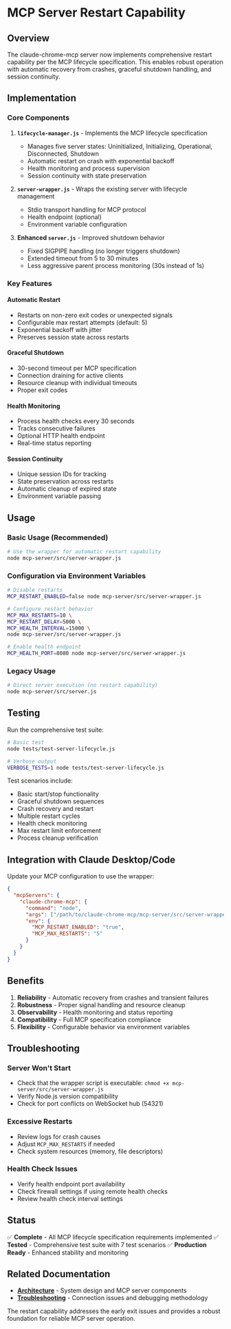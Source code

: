 # MCP Server Restart Capability

## Overview

The claude-chrome-mcp server now implements comprehensive restart capability per the MCP lifecycle specification. This enables robust operation with automatic recovery from crashes, graceful shutdown handling, and session continuity.

## Implementation

### Core Components

1. **`lifecycle-manager.js`** - Implements the MCP lifecycle specification
   - Manages five server states: Uninitialized, Initializing, Operational, Disconnected, Shutdown
   - Automatic restart on crash with exponential backoff
   - Health monitoring and process supervision
   - Session continuity with state preservation

2. **`server-wrapper.js`** - Wraps the existing server with lifecycle management
   - Stdio transport handling for MCP protocol
   - Health endpoint (optional)
   - Environment variable configuration

3. **Enhanced `server.js`** - Improved shutdown behavior
   - Fixed SIGPIPE handling (no longer triggers shutdown)
   - Extended timeout from 5 to 30 minutes
   - Less aggressive parent process monitoring (30s instead of 1s)

### Key Features

#### Automatic Restart
- Restarts on non-zero exit codes or unexpected signals
- Configurable max restart attempts (default: 5)
- Exponential backoff with jitter
- Preserves session state across restarts

#### Graceful Shutdown
- 30-second timeout per MCP specification
- Connection draining for active clients
- Resource cleanup with individual timeouts
- Proper exit codes

#### Health Monitoring
- Process health checks every 30 seconds
- Tracks consecutive failures
- Optional HTTP health endpoint
- Real-time status reporting

#### Session Continuity
- Unique session IDs for tracking
- State preservation across restarts
- Automatic cleanup of expired state
- Environment variable passing

## Usage

### Basic Usage (Recommended)
```bash
# Use the wrapper for automatic restart capability
node mcp-server/src/server-wrapper.js
```

### Configuration via Environment Variables
```bash
# Disable restarts
MCP_RESTART_ENABLED=false node mcp-server/src/server-wrapper.js

# Configure restart behavior
MCP_MAX_RESTARTS=10 \
MCP_RESTART_DELAY=5000 \
MCP_HEALTH_INTERVAL=15000 \
node mcp-server/src/server-wrapper.js

# Enable health endpoint
MCP_HEALTH_PORT=8080 node mcp-server/src/server-wrapper.js
```

### Legacy Usage
```bash
# Direct server execution (no restart capability)
node mcp-server/src/server.js
```

## Testing

Run the comprehensive test suite:

```bash
# Basic test
node tests/test-server-lifecycle.js

# Verbose output
VERBOSE_TESTS=1 node tests/test-server-lifecycle.js
```

Test scenarios include:
- Basic start/stop functionality
- Graceful shutdown sequences
- Crash recovery and restart
- Multiple restart cycles
- Health check monitoring
- Max restart limit enforcement
- Process cleanup verification

## Integration with Claude Desktop/Code

Update your MCP configuration to use the wrapper:

```json
{
  "mcpServers": {
    "claude-chrome-mcp": {
      "command": "node",
      "args": ["/path/to/claude-chrome-mcp/mcp-server/src/server-wrapper.js"],
      "env": {
        "MCP_RESTART_ENABLED": "true",
        "MCP_MAX_RESTARTS": "5"
      }
    }
  }
}
```

## Benefits

1. **Reliability** - Automatic recovery from crashes and transient failures
2. **Robustness** - Proper signal handling and resource cleanup
3. **Observability** - Health monitoring and status reporting
4. **Compatibility** - Full MCP specification compliance
5. **Flexibility** - Configurable behavior via environment variables

## Troubleshooting

### Server Won't Start
- Check that the wrapper script is executable: `chmod +x mcp-server/src/server-wrapper.js`
- Verify Node.js version compatibility
- Check for port conflicts on WebSocket hub (54321)

### Excessive Restarts
- Review logs for crash causes
- Adjust `MCP_MAX_RESTARTS` if needed
- Check system resources (memory, file descriptors)

### Health Check Issues
- Verify health endpoint port availability
- Check firewall settings if using remote health checks
- Review health check interval settings

## Status

✅ **Complete** - All MCP lifecycle specification requirements implemented
✅ **Tested** - Comprehensive test suite with 7 test scenarios
✅ **Production Ready** - Enhanced stability and monitoring

## Related Documentation

- [**Architecture**](ARCHITECTURE.md) - System design and MCP server components
- [**Troubleshooting**](TROUBLESHOOTING.md) - Connection issues and debugging methodology

The restart capability addresses the early exit issues and provides a robust foundation for reliable MCP server operation.